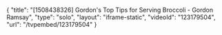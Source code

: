 {
    "title": "[1508438326] Gordon's Top Tips for Serving Broccoli - Gordon Ramsay",
    "type": "solo",
    "layout": "iframe-static",
    "videoId": "123179504",
    "url": "\/tvpembed\/123179504"
}